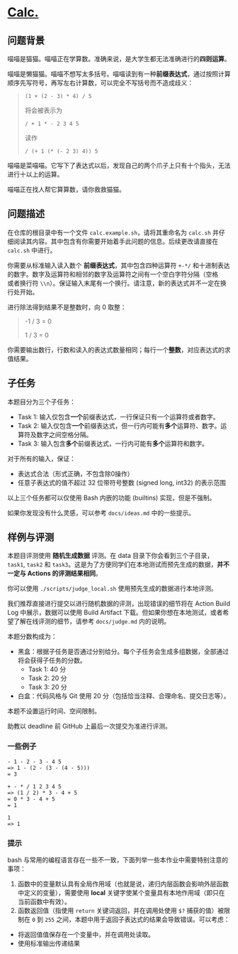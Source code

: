 # [Calc.](https://www.nicovideo.jp/watch/sm12050471)

## 问题背景

喵喵是猫猫。喵喵正在学算数。准确来说，是大学生都无法准确进行的**四则运算**。

喵喵是懒猫猫。喵喵不想写太多括号。喵喵读到有一种**前缀表达式**，通过按照计算顺序先写符号，再写左右计算数，可以完全不写括号而不造成歧义：

> `(1 + (2 - 3) * 4) / 5`
>
> 将会被表示为
>
> `/ + 1 * - 2 3 4 5`
>
> 读作
>
> `/ (+ 1 (* (- 2 3) 4)) 5`

喵喵是菜喵喵。它写下了表达式以后，发现自己的两个爪子上只有十个指头，无法进行十以上的运算。

喵喵正在找人帮它算算数，请你救救猫猫。

## 问题描述

在仓库的根目录中有一个文件 `calc.example.sh`，请将其重命名为 `calc.sh` 并仔细阅读其内容。其中包含有你需要开始着手此问题的信息。后续更改请直接在 `calc.sh` 中进行。

你需要从标准输入读入数个 **前缀表达式**，其中包含四种运算符 `+-*/` 和十进制表达的数字。数字及运算符和相邻的数字及运算符之间有一个空白字符分隔（空格 ` ` 或者换行符 `\\n`）。保证输入末尾有一个换行。请注意，新的表达式并不一定在换行处开始。

进行除法得到结果不是整数时，向 0 取整：

> -1 / 3 = 0
>
> 1 / 3 = 0

你需要输出数行，行数和读入的表达式数量相同；每行一个**整数**，对应表达式的求值结果。

## 子任务

本题目分为三个子任务：

- Task 1: 输入仅包含**一个**前缀表达式，一行保证只有一个运算符或者数字。
- Task 2: 输入仅包含**一个**前缀表达式，但一行内可能有**多个**运算符、数字。运算符及数字之间空格分隔。
- Task 3: 输入包含**多个**前缀表达式，一行内可能有**多个**运算符和数字。

对于所有的输入，保证：
- 表达式合法（形式正确，不包含除0操作）
- 任意子表达式的值不超过 32 位带符号整数 (signed long, int32) 的表示范围

以上三个任务都可以仅使用 Bash 内嵌的功能 (builtins) 实现，但是不强制。

如果你发现没有什么灵感，可以参考 `docs/ideas.md` 中的一些提示。

## 样例与评测

本题目评测使用 **随机生成数据** 评测。在 data 目录下你会看到三个子目录，`task1`, `task2` 和 `task3`。这是为了方便同学们在本地测试而预先生成的数据，**并不一定与 Actions 的评测结果相同**。

你可以使用 `./scripts/judge_local.sh` 使用预先生成的数据进行本地评测。

我们推荐直接进行提交以进行随机数据的评测，出现错误的细节将在 Action Build Log 中展示，数据可以使用 Build Artifact 下载。但如果你想在本地测试，或者希望了解在线评测的细节，请参考 `docs/judge.md` 内的说明。

本题分数构成为：

- 黑盒：根据子任务是否通过分别给分。每个子任务会生成多组数据，全部通过将会获得子任务的分数。
  - Task 1: 40 分
  - Task 2: 20 分
  - Task 3: 20 分
- 白盒：代码风格与 Git 使用 20 分（包括恰当注释、合理命名、提交日志等）。

本题不设置运行时间、空间限制。

助教以 deadline 前 GitHub 上最后一次提交为准进行评测。

### 一些例子

```
- 1 - 2 - 3 - 4 5
=> 1 - (2 - (3 - (4 - 5)))
= 3
```

```
+ - * / 1 2 3 4 5
=> (1 / 2) * 3 - 4 + 5
= 0 * 3 - 4 + 5
= 1
```

```
1
=> 1
```

### 提示

bash 与常用的编程语言存在一些不一致，下面列举一些本作业中需要特别注意的事项：

1. 函数中的变量默认具有全局作用域（也就是说，递归内层函数会影响外层函数中定义的变量），需要使用 **local** 关键字使某个变量具有本地作用域（即只在当前函数中有效）。
2. 函数返回值（指使用 `return` 关键词返回，并在调用处使用 `$?` 捕获的值）被限制在 `0` 到 `255` 之间，本题中用于返回子表达式的结果会导致错误。可以考虑：
  - 将返回值值保存在一个变量中，并在调用处读取。
  - 使用标准输出传递结果
 
